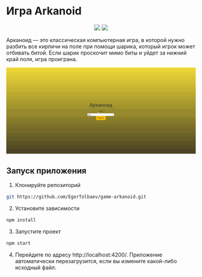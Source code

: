 # Игра Arkanoid

<p align="center">
    <a href="https://angular.io/"><img src="https://img.shields.io/badge/angular-%23DD0031.svg?style=for-the-badge&logo=angular&logoColor=white"/></a>
	<a href="https://www.typescriptlang.org/"><img src="https://img.shields.io/badge/typescript-%23007ACC.svg?style=for-the-badge&logo=typescript&logoColor=white"/></a>
</p>

Арканоид — это классическая компьютерная игра, в которой нужно разбить все кирпичи на поле при помощи шарика, который игрок может отбивать битой. Если шарик проскочит мимо биты и уйдет за нижний край поля, игра проиграна.

<p align="center">
    <img src="./screenshot/screenshot-1.gif" alt="screenshot-1">
</p>

## Запуск приложения
1. Клонируйте репозиторий
 ```bash
git https://github.com/EgorTolbaev/game-arkanoid.git
```
2. Установите зависимости
 ```bash
npm install
```
3. Запустите проект
 ```bash
npm start
 ```
4. Перейдите по адресу http://localhost:4200/. Приложение автоматически перезагрузится, если вы измените какой-либо исходный файл.